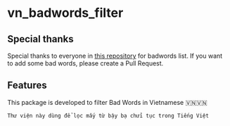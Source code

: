 # vn_badwords_filter

## Special thanks

Special thanks to everyone in [this repository](https://github.com/Eris-182/vn-badwords) for badwords list.
If you want to add some bad words, please create a Pull Request.

## Features

This package is developed to filter Bad Words in Vietnamese 🇻🇳🇻🇳
```md
Thư viện này dùng để lọc mấy từ bậy bạ chửi tục trong Tiếng Việt
